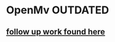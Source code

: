 # OpenMv OUTDATED

## [follow up work found here](https://github.com/abbsimoga/MDH-samarbetande-robotar)
